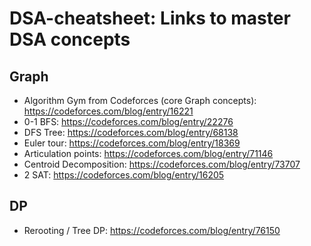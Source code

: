 # DSA-cheatsheet: Links to master DSA concepts

## Graph

* Algorithm Gym from Codeforces (core Graph concepts): https://codeforces.com/blog/entry/16221
* 0-1 BFS: https://codeforces.com/blog/entry/22276
* DFS Tree: https://codeforces.com/blog/entry/68138
* Euler tour: https://codeforces.com/blog/entry/18369
* Articulation points: https://codeforces.com/blog/entry/71146
* Centroid Decomposition: https://codeforces.com/blog/entry/73707
* 2 SAT: https://codeforces.com/blog/entry/16205

## DP

* Rerooting / Tree DP: https://codeforces.com/blog/entry/76150
